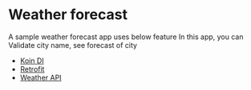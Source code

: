# Weather forecast
A sample weather forecast app uses below feature
In this app, you can 
Validate city name, see forecast of city

- [Koin DI](https://insert-koin.io/)
- [Retrofit](https://square.github.io/retrofit/)
- [Weather API](https://openweathermap.org/api/)
